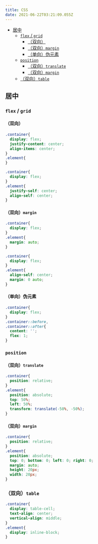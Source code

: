 ```yaml
---
title: CSS
date: 2021-06-22T03:21:09.055Z
---
```


- [居中](#居中)
  - [`flex` / `grid`](#flex--grid)
    - [（双向）](#双向)
    - [（双向）`margin`](#双向margin)
    - [（单向）伪元素](#单向伪元素)
  - [`position`](#position)
    - [（双向）`translate`](#双向translate)
    - [（双向）`margin`](#双向margin-1)
  - [（双向）`table`](#双向table)

## 居中

### `flex` / `grid`

#### （双向）

```css
.container{
  display: flex;
  justify-content: center;
  align-items: center;
}
.element{
}
```

```css
.container{
  display: flex;
}
.element{
  justify-self: center;
  align-self: center;
}
```

#### （双向）`margin`

```css
.container{
  display: flex;
}
.element{
  margin: auto;
}
```

```css
.container{
  display: flex;
}
.element{
  align-self: center;
  margin: 0 auto;
}
```

#### （单向）伪元素

```css
.container{
  display: flex;
}
.container::before,
.container::after{
  content: '';
  flex: 1;
}
```

### `position`

#### （双向）`translate`

```css
.container{
  position: relative;
}
.element{
  position: absolute;
  top: 50%;
  left: 50%;
  transform: translate(-50%, -50%);
}
```

#### （双向）`margin`

```css
.container{
  position: relative;
}
.element{
  position: absolute;
  top: 0; bottom: 0; left: 0; right: 0;
  margin: auto;
  height: 20px;
  width: 20px;
}
```

### （双向）`table`

```css
.container{
  display: table-cell;
  text-align: center;
  vertical-align: middle;
}
.element{
  display: inline-block;
}
```
